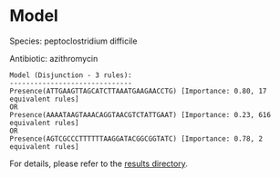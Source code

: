 
# Model

Species: peptoclostridium difficile

Antibiotic: azithromycin

```
Model (Disjunction - 3 rules):
------------------------------
Presence(ATTGAAGTTAGCATCTTAAATGAAGAACCTG) [Importance: 0.80, 17 equivalent rules]
OR
Presence(AAAATAAGTAAACAGGTAACGTCTATTGAAT) [Importance: 0.23, 616 equivalent rules]
OR
Presence(AGTCGCCCTTTTTTAAGGATACGGCGGTATC) [Importance: 0.78, 2 equivalent rules]

```

For details, please refer to the [results directory](../../../../../results/scm_b/peptoclostridium+difficile/azithromycin/repeat_3/).


